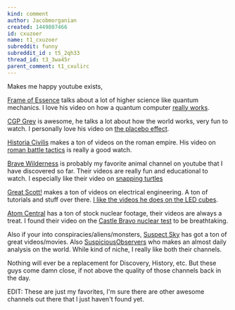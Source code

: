 ```yaml
---
kind: comment
author: Jacobmorganian
created: 1449807466
id: cxuzoer
name: t1_cxuzoer
subreddit: funny
subreddit_id : t5_2qh33
thread_id: t3_3wa45r
parent_comment: t1_cxulirc
---
```


Makes me happy youtube exists,

[Frame of Essence](https://www.youtube.com/channel/UCQHsMwcGoH1ygyi-pJs5Z8A) talks about a lot of higher science like quantum mechanics. I love his video on how a quantum computer [really works](https://www.youtube.com/watch?v=ZoT82NDpcvQ).

[CGP Grey](https://www.youtube.com/channel/UC2C_jShtL725hvbm1arSV9w) is awesome, he talks a lot about how the world works, very fun to watch. I personally love his video on [the placebo effect](https://www.youtube.com/watch?v=O2hO4_UEe-4).

[Historia Civilis](https://www.youtube.com/channel/UCv_vLHiWVBh_FR9vbeuiY-A) makes a ton of videos on the roman empire. His video on [roman battle tactics](https://www.youtube.com/watch?v=3iz1_UwD2Fw) is really a good watch.

[Brave Wilderness](https://www.youtube.com/channel/UC6E2mP01ZLH_kbAyeazCNdg) is probably my favorite animal channel on youtube that I have discovered so far. Their videos are really fun and educational to watch. I especially like their video on [snapping turtles](https://www.youtube.com/watch?v=BRrWiW1o19E)

[Great Scott!](https://www.youtube.com/channel/UC6mIxFTvXkWQVEHPsEdflzQ) makes a ton of videos on electrical engineering. A ton of tutorials and stuff over there. [I like the videos he does on the LED cubes](https://www.youtube.com/watch?v=jX1GaPgSheI).

[Atom Central](https://www.youtube.com/channel/UC_0Bl1X6Fnt2vKr-XUGS4WA) has a ton of stock nuclear footage, their videos are always a treat. I found their video on the [Castle Bravo nuclear test](https://www.youtube.com/watch?v=T2I66dHbSRA) to be breathtaking.

Also if your into conspiracies/aliens/monsters, [Suspect Sky](https://www.youtube.com/channel/UCdrSjQ5ztEGin2BTlisfJ3w) has got a ton of great videos/movies. Also [SuspiciousObservers](https://www.youtube.com/user/Suspicious0bservers) who makes an almost daily analysis on the world. While kind of niche, I really like both their channels.

Nothing will ever be a replacement for Discovery, History, etc. But these guys come damn close, if not above the quality of those channels back in the day.

EDIT: These are just my favorites, I'm sure there are other awesome channels out there that I just haven't found yet.
